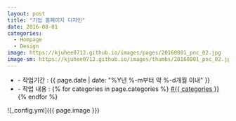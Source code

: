 ```yaml
---
layout: post
title: "기업 홈페이지 디자인"
date: 2016-08-01
categories:
  - Hompage
  - Design
image: https://kjuhee0712.github.io/images/pages/20160801_pnc_02.jpg
image-sm: https://kjuhee0712.github.io/images/thumbs/20160801_pnc_02.jpg
---
```


<ul class="inform">
	<li class="preview__date" itemprop="datePublished" datetime="{{ page.date | date_to_xmlschema }}">- 작업기간 : {{ page.date | date: "%Y년 %-m부터 약 %-d개월 이내" }}</li>
	<li class="preview__catetory" itemprop="catetory">- 작업 내용 :
		{% for categories in page.categories %}
           <a href="/category/{{ categories }}/">#{{ categories }}</a>     
      	{% endfor %}</li>
</ul>

![_config.yml]({{ page.image }})


